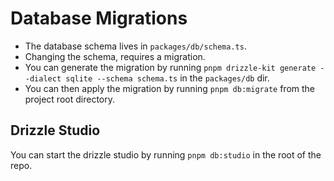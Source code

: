 # Database Migrations

- The database schema lives in `packages/db/schema.ts`.
- Changing the schema, requires a migration.
- You can generate the migration by running `pnpm drizzle-kit generate --dialect sqlite --schema schema.ts` in the `packages/db` dir.
- You can then apply the migration by running `pnpm db:migrate` from the project root directory.


## Drizzle Studio

You can start the drizzle studio by running `pnpm db:studio` in the root of the repo.
